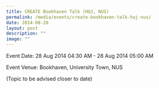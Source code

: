 ```yaml
---
title: CREATE Bookhaven Talk (HUJ, NUS)
permalink: /media/events/create-bookhaven-talk-huj-nus/
date: 2014-08-28
layout: post
description: ""
image: ""
---
```


Event Date: 28 Aug 2014 04:30 AM - 28 Aug 2014 05:00 AM

Event Venue: Bookhaven, University Town, NUS

(Topic to be advised closer to date)